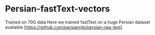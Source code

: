 # Persian-fastText-vectors
 Trained on 70G data
Here we trained fastText on a huge Persian dataset available [https://github.com/persiannlp/persian-raw-text]
